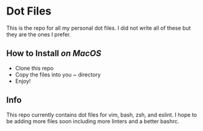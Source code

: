 # Dot Files
This is the repo for all my personal dot files. I did not write all of these but they are the ones
I prefer.

## How to Install _on MacOS_
- Clone this repo
- Copy the files into you ~ directory
- Enjoy!

## Info
This repo currently contains dot files for vim, bash, zsh, and eslint. I hope to be adding more files
soon including more linters and a better bashrc.

